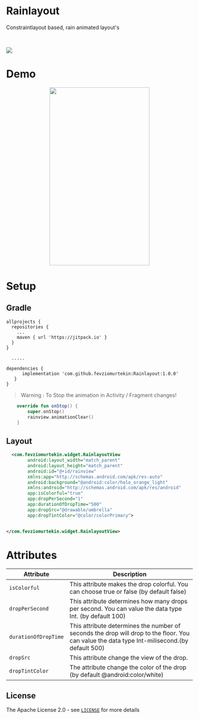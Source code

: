 # Rainlayout

Constraintlayout based, rain animated layout's


<br>

[![](https://jitpack.io/v/fevziomurtekin/Rainlayout.svg)](https://jitpack.io/#fevziomurtekin/Rainlayout)

# Demo

<p align="center">
<img src="https://media.giphy.com/media/UqqwiBQS31268sI9UU/giphy.gif" width="270"  height="480" />
</p>

# Setup
## Gradle
```Gradle
allprojects {
  repositories {
    ...
    maven { url 'https://jitpack.io' }
  }
}
  
  .....

dependencies {
      implementation 'com.github.fevziomurtekin:Rainlayout:1.0.0'
   }
}
```


> Warning : To Stop the animation in Activity / Fragment changes!

```kotlin
    override fun onStop() {
        super.onStop()
        rainview.animationClear()
    }
```




## Layout

```xml
  <com.fevziomurtekin.widget.RainlayoutView
        android:layout_width="match_parent"
        android:layout_height="match_parent"
        android:id="@+id/rainview"
        xmlns:app="http://schemas.android.com/apk/res-auto"
        android:background="@android:color/holo_orange_light"
        xmlns:android="http://schemas.android.com/apk/res/android"
        app:isColorful="true"
        app:dropPerSecond="1"
        app:durationOfDropTime="500"
        app:dropSrc="@drawable/umbrella"
        app:dropTintColor="@color/colorPrimary">


</com.fevziomurtekin.widget.RainlayoutView>

```

 # Attributes

  | Attribute | Description |
| --- | --- |
| `isColorful` | This attribute makes the drop colorful. You can choose true or false (by default false) | 
| `dropPerSecond` | This attribute determines how many drops per second. You can value the data type Int. (by default 100) |
| `durationOfDropTime` | This attribute determines the number of seconds the drop will drop to the floor. You can value the data type Int-milisecond.(by default 500)|
| `dropSrc` | This attribute change the view of the drop.|
| `dropTintColor` | The attribute change the color of the drop (by default @android:color/white)|

## License
The Apache License 2.0 - see [`LICENSE`](LICENSE) for more details
